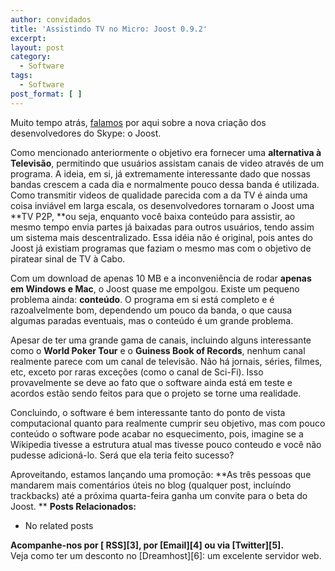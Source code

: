 ```yaml
---
author: convidados
title: 'Assistindo TV no Micro: Joost 0.9.2'
excerpt:
layout: post
category:
  - Software
tags:
  - Software
post_format: [ ]
---
```

Muito tempo atrás, [falamos][1] por aqui sobre a nova criação dos desenvolvedores do Skype: o Joost.

Como mencionado anteriormente o objetivo era fornecer uma **alternativa à Televisão**, permitindo que usuários assistam canais de video através de um programa. A ideia, em si, já extremamente interessante dado que nossas bandas crescem a cada dia e normalmente pouco dessa banda é utilizada. Como transmitir videos de qualidade parecida com a da TV é ainda uma coisa inviável em larga escala, os desenvolvedores tornaram o Joost uma **TV P2P, **ou seja, enquanto você baixa conteúdo para assistir, ao mesmo tempo envia partes já baixadas para outros usuários, tendo assim um sistema mais descentralizado. Essa idéia não é original, pois antes do Joost já existiam programas que faziam o mesmo mas com o objetivo de piratear sinal de TV à Cabo.

Com um download de apenas 10 MB e a inconveniência de rodar **apenas em Windows e Mac**, o Joost quase me empolgou. Existe um pequeno problema ainda: **conteúdo**. O programa em si está completo e é razoalvelmente bom, dependendo um pouco da banda, o que causa algumas paradas eventuais, mas o conteúdo é um grande problema.

Apesar de ter uma grande gama de canais, incluindo alguns interessante como o **World Poker Tour** e o **Guiness Book of Records**, nenhum canal realmente parece com um canal de televisão. Não há jornais, séries, filmes, etc, exceto por raras exceções (como o canal de Sci-Fi). Isso provavelmente se deve ao fato que o software ainda está em teste e acordos estão sendo feitos para que o projeto se torne uma realidade.

Concluindo, o software é bem interessante tanto do ponto de vista computacional quanto para realmente cumprir seu objetivo, mas com pouco conteúdo o software pode acabar no esquecimento, pois, imagine se a Wikipedia tivesse a estrutura atual mas tivesse pouco conteudo e você não pudesse adicioná-lo. Será que ela teria feito sucesso?

Aproveitando, estamos lançando uma promoção: **As três pessoas que mandarem mais comentários úteis no blog (qualquer post, incluíndo trackbacks) até a próxima quarta-feira ganha um convite para o beta do Joost. ** 
**Posts Relacionados:** 
*   No related posts









**Acompanhe-nos por [ RSS][3], por [Email][4] ou via [Twitter][5].**  
Veja como ter um desconto no [Dreamhost][6]: um excelente servidor web.

 [1]: http://vidageek.net/2007/02/21/os-criadores-do-skype-atacam-novamente/ "Os criadores do Skype atacam novamente…"





